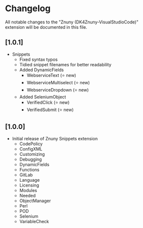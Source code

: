 # Changelog

All notable changes to the "Znuny (DK4Znuny-VisualStudioCode)" extension will be documented in this file.

## [1.0.1]

- Snippets
  - Fixed syntax typos
  - Tidied snippet filenames for better readability
  - Added DynamicFields
    - WebserviceText        (⭐ new)
    - WebserviceMultiselect (⭐ new)
    - WebserviceDropdown    (⭐ new)
  - Added SeleniumObject
    - VerifiedClick         (⭐ new)
    - VerifiedSubmit        (⭐ new)

## [1.0.0]

- Initial release of Znuny Snippets extension
  - CodePolicy
  - ConfigXML
  - Customizing
  - Debugging
  - DynamicFields
  - Functions
  - GitLab
  - Language
  - Licensing
  - Modules
  - Needed
  - ObjectManager
  - Perl
  - POD
  - Selenium
  - VariableCheck
